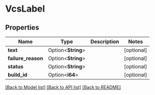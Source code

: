 # VcsLabel

## Properties

Name | Type | Description | Notes
------------ | ------------- | ------------- | -------------
**text** | Option<**String**> |  | [optional]
**failure_reason** | Option<**String**> |  | [optional]
**status** | Option<**String**> |  | [optional]
**build_id** | Option<**i64**> |  | [optional]

[[Back to Model list]](../README.md#documentation-for-models) [[Back to API list]](../README.md#documentation-for-api-endpoints) [[Back to README]](../README.md)


